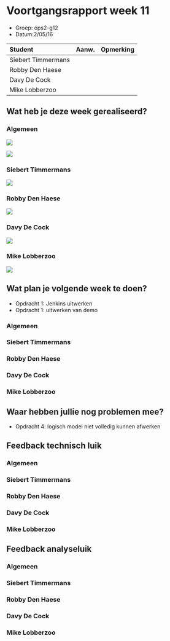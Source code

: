 # Voortgangsrapport week 11

* Groep: ops2-g12
* Datum:2/05/16

| Student  | Aanw. | Opmerking |
| :---     | :---  | :---      |
| Siebert Timmermans |       |           |
| Robby Den Haese |       |           |
| Davy De Cock |       |           |
| Mike Lobberzoo |       |           |

## Wat heb je deze week gerealiseerd?

### Algemeen

![](https://i.gyazo.com/e5df31909a3f491f0387eb60b9530cc5.png)

![](https://i.gyazo.com/8f02a82314bdaa9509251377cdbf7012.png)

### Siebert Timmermans

![](https://i.gyazo.com/9c2ac37ea922069e6d02fd005cd598d4.png)

### Robby Den Haese

![](https://i.gyazo.com/c190920f0b78c9a9d388952eade573d7.png)

### Davy De Cock

![](https://i.gyazo.com/01ff3c52afcd97e91319a209fb859d69.png)

### Mike Lobberzoo

![](https://i.gyazo.com/47e5bf3b1195282fe40426ea70b7c034.png)

## Wat plan je volgende week te doen?

- Opdracht 1: Jenkins uitwerken
- Opdracht 1: uitwerken van demo


### Algemeen
### Siebert Timmermans
### Robby Den Haese 
### Davy De Cock
### Mike Lobberzoo

## Waar hebben jullie nog problemen mee?

- Opdracht 4: logisch model niet volledig kunnen afwerken


## Feedback technisch luik

### Algemeen

### Siebert Timmermans
### Robby Den Haese 
### Davy De Cock
### Mike Lobberzoo

## Feedback analyseluik

### Algemeen

### Siebert Timmermans
### Robby Den Haese 
### Davy De Cock
### Mike Lobberzoo

